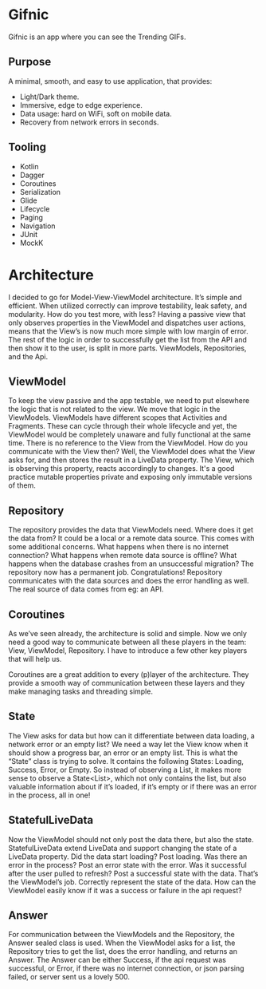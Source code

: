# Gifnic

Gifnic is an app where you can see the Trending GIFs.

## Purpose

A minimal, smooth, and easy to use application, that provides:

- Light/Dark theme.
- Immersive, edge to edge experience.
- Data usage: hard on WiFi, soft on mobile data.
- Recovery from network errors in seconds.

## Tooling

- Kotlin
- Dagger
- Coroutines
- Serialization
- Glide
- Lifecycle
- Paging
- Navigation
- JUnit
- MockK

# Architecture

I decided to go for Model-View-ViewModel architecture. It’s simple and efficient. When utilized correctly can improve testability, leak safety, and modularity. How do you test more, with less? Having a passive view that only observes properties in the ViewModel and dispatches user actions, means that the View’s is now much more simple with low margin of error. The rest of the logic in order to successfully get the list from the API and then show it to the user, is split in more parts. ViewModels, Repositories, and the Api.

## ViewModel

To keep the view passive and the app testable, we need to put elsewhere the logic that is not related to the view. We move that logic in the ViewModels. ViewModels have different scopes that Activities and Fragments. These can cycle through their whole lifecycle and yet, the ViewModel would be completely unaware and fully functional at the same time. There is no reference to the View from the ViewModel. How do you communicate with the View then? Well, the ViewModel does what the View asks for, and then stores the result in a LiveData property. The View, which is observing this property, reacts accordingly to changes. It's a good practice mutable properties private and exposing only immutable versions of them.

## Repository

The repository provides the data that ViewModels need. Where does it get the data from? It could be a local or a remote data source. This comes with some additional concerns. What happens when there is no internet connection? What happens when remote data source is offline? What happens when the database crashes from an unsuccessful migration? The repository now has a permanent job. Congratulations! Repository communicates with the data sources and does the error handling as well. The real source of data comes from eg: an API.

## Coroutines

As we’ve seen already, the architecture is solid and simple. Now we only need a good way to communicate between all these players in the team: View, ViewModel, Repository. I have to introduce a few other key players that will help us.

Coroutines are a great addition to every (p)layer of the architecture. They provide a smooth way of communication between these layers and they make managing tasks and threading simple.

## State

The View asks for data but how can it differentiate between data loading, a network error or an empty list? We need a way let the View know when it should show a progress bar, an error or an empty list. This is what the “State” class is trying to solve. It contains the following States: Loading, Success, Error, or Empty. So instead of observing a List<Some>, it makes more sense to observe a State<List<Some>>, which not only contains the list, but also valuable information about if it’s loaded, if it’s empty or if there was an error in the process, all in one!

## StatefulLiveData

Now the ViewModel should not only post the data there, but also the state. StatefulLiveData extend LiveData and support changing the state of a LiveData property.  Did the data start loading? Post loading. Was there an error in the process? Post an error state with the error. Was it successful after the user pulled to refresh? Post a successful state with the data. That’s the ViewModel’s job. Correctly represent the state of the data. How can the ViewModel easily know if it was a success or failure in the api request?


## Answer

For communication between the ViewModels and the Repository, the Answer sealed class is used. When the ViewModel asks for a list, the Repository tries to get the list, does the error handling, and returns an Answer. The Answer can be either Success, if the api request was successful, or Error, if there was no internet connection, or json parsing failed, or server sent us a lovely 500.
